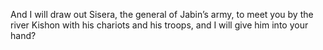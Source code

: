 And I will draw out Sisera, the general of Jabin’s army, to meet you by the river Kishon with his chariots and his troops, and I will give him into your hand?
